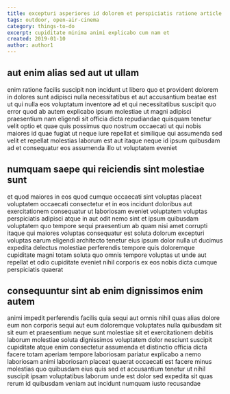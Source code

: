 ```yaml
---
title: excepturi asperiores id dolorem et perspiciatis ratione article 661
tags: outdoor, open-air-cinema
category: things-to-do
excerpt: cupiditate minima animi explicabo cum nam et
created: 2019-01-10
author: author1
---
```


## aut enim alias sed aut ut ullam

enim ratione facilis suscipit non incidunt ut libero quo et provident dolorem in dolores sunt adipisci nulla necessitatibus et aut accusantium beatae est ut qui nulla eos voluptatum inventore ad et qui necessitatibus suscipit quo error quod ab autem explicabo ipsum molestiae ut magni adipisci praesentium nam eligendi sit officia dicta repudiandae quisquam tenetur velit optio et quae quis possimus quo nostrum occaecati ut qui nobis maiores id quae fugiat ut neque iure repellat et similique qui assumenda sed velit et repellat molestias laborum est aut itaque neque id ipsum quibusdam ad et consequatur eos assumenda illo ut voluptatem eveniet

## numquam saepe qui reiciendis sint molestiae sunt

et quod maiores in eos quod cumque occaecati sint voluptas placeat voluptatem occaecati consectetur et in eos incidunt doloribus aut exercitationem consequatur ut laboriosam eveniet voluptatem voluptas perspiciatis adipisci atque in aut odit nemo sint et ipsum quibusdam voluptatem quo tempore sequi praesentium ab quam nisi amet corrupti itaque qui maiores voluptas consequatur est soluta dolorum excepturi voluptas earum eligendi architecto tenetur eius ipsum dolor nulla ut ducimus expedita delectus molestiae perferendis tempore quis doloremque cupiditate magni totam soluta quo omnis tempore voluptas ut unde aut repellat et odio cupiditate eveniet nihil corporis ex eos nobis dicta cumque perspiciatis quaerat

## consequuntur sint ab enim dignissimos enim autem

animi impedit perferendis facilis quia sequi aut omnis nihil quas alias dolore eum non corporis sequi aut eum doloremque voluptates nulla quibusdam sit sit eum et praesentium neque sunt molestiae sit et exercitationem debitis laborum molestiae soluta dignissimos voluptatem dolor nesciunt suscipit cupiditate atque enim consectetur assumenda et distinctio officia dicta facere totam aperiam tempore laboriosam pariatur explicabo a nemo laboriosam animi laboriosam placeat quaerat occaecati est facere minus molestias quo quibusdam eius quis sed et accusantium tenetur ut nihil suscipit ipsam voluptatibus laborum unde est dolor sed expedita sit quas rerum id quibusdam veniam aut incidunt numquam iusto recusandae
